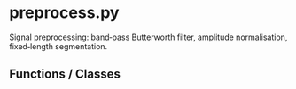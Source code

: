 # preprocess.py

Signal preprocessing: band‑pass Butterworth filter, amplitude normalisation, fixed‑length segmentation.

## Functions / Classes
